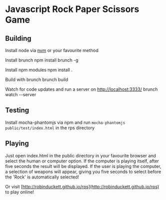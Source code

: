 # Javascript Rock Paper Scissors Game

## Building

Install node via [nvm](https://github.com/creationix/nvm) or your favourite method

Install brunch
    npm install brunch -g

Install npm modules
    npm install .

Build with brunch
    brunch build

Watch for code updates and run a server on [http://localhost:3333/](http://localhost:3333/)
    brunch watch --server

## Testing

Install mocha-phantomjs via npm and run `mocha-phantomjs public/test/index.html` in the rps directory

## Playing

Just open index.html in the public directory in your favourite browser and select the human or computer option. If the computer is playing itself, after five seconds the result will be displayed. If the user is playing the computer, a selection of weapons will appear, giving you five seconds to select before the 'Rock' is automatically selected!

Or visit [http://robinduckett.github.io/rps](http://robinduckett.github.io/rps) to play online!